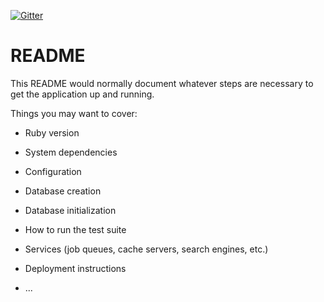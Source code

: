 [![Gitter](https://badges.gitter.im/formeuh/Lobby.svg)](https://gitter.im/formeuh/Lobby)

# README

This README would normally document whatever steps are necessary to get the
application up and running.

Things you may want to cover:

* Ruby version

* System dependencies

* Configuration

* Database creation

* Database initialization

* How to run the test suite

* Services (job queues, cache servers, search engines, etc.)

* Deployment instructions

* ...
